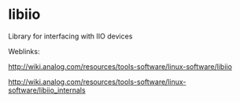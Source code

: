 # libiio
Library for interfacing with IIO devices

Weblinks:

http://wiki.analog.com/resources/tools-software/linux-software/libiio

http://wiki.analog.com/resources/tools-software/linux-software/libiio_internals
